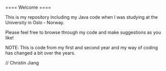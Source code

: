 ==== Welcome ====

This is my repository including my Java code when I was studying at the University in Oslo - Norway.

Please feel free to browse through my code and make suggestions as you like!

NOTE: This is code from my first and second year and my way of coding has changed a bit over the years.


// Christin Jiang
